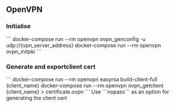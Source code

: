 ## OpenVPN
### Initialise
´´´
docker-compose run --rm openvpn ovpn_genconfig -u udp://{vpn_server_address}
docker-compose run --rm openvpn ovpn_initpki
´´´
### Generate and exportclient cert
´´´
docker-compose run --rm openvpn easyrsa build-client-full {client_name}
docker-compose run --rm openvpn ovpn_getclient {client_name} > certificate.ovpn
´´´
Use ´´´nopass´´´ as an option for generating the client cert
